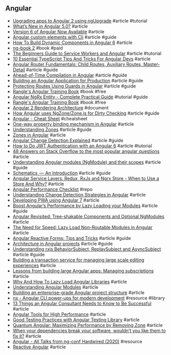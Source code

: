 ## Angular

- [Upgrading apps to Angular 2 using ngUpgrade](http://blog.thoughtram.io/angular/2015/10/24/upgrading-apps-to-angular-2-using-ngupgrade.html) #article #tutorial
- [What’s New in Angular 5.0?](https://www.tatvasoft.com/blog/whats-new-in-angular-5-0) #article
- [Version 6 of Angular Now Available](https://blog.angular.io/version-6-of-angular-now-available-cc56b0efa7a4) #article
- [Angular custom elements with Cli](http://www.dzurico.com/angular-custom-elements-with-cli/) #article #guide
- [How To Build Dynamic Components in Angular 6](https://blog.bitsrc.io/how-to-build-dynamic-components-in-angular-6-41f50abddc64) #article
- [ng-book 2](https://www.ng-book.com/2) #book #paid
- [The Beginners Guide to Service Workers and Angular](https://blog.ng-book.com/service-workers-and-angular/) #article #tutorial
- [10 Essential TypeScript Tips And Tricks For Angular Devs](https://www.sitepoint.com/10-essential-typescript-tips-tricks-angular) #article
- [Angular Router Fundamentals: Child Routes, Auxiliary Routes, Master-Detail](https://blog.angular-university.io/angular2-router) #article #guide
- [Ahead-of-Time Compilation in Angular](https://blog.mgechev.com/2016/08/14/ahead-of-time-compilation-angular-offline-precompilation) #article #guide
- [Building an Angular Application for Production](https://blog.mgechev.com/2016/06/26/tree-shaking-angular2-production-build-rollup-javascript) #article #guide
- [Protecting Routes Using Guards in Angular](https://blog.thoughtram.io/angular/2016/07/18/guards-in-angular-2.html) #article #guide
- [Rangle's Angular Training Book](https://angular-2-training-book.rangle.io) #book #free
- [Angular NgRx Entity - Complete Practical Guide](https://blog.angular-university.io/ngrx-entity) #tutorial #guide
- [Rangle's Angular Training Book](https://www.gitbook.com/book/rangle-io/ngcourse2) #book #free
- [Angular 2 Rendering Architecture](https://docs.google.com/document/d/1M9FmT05Q6qpsjgvH1XvCm840yn2eWEg0PMskSQz7k4E) #document
- [How Angular uses NgZone/Zone.js for Dirty Checking](https://blog.bitsrc.io/how-angular-uses-ngzone-zone-js-for-dirty-checking-faa12f98cd49) #article #guide
- [Angular - Cheat Sheet](https://angular.io/guide/cheatsheet) #cheatsheet 
- [One-way property binding mechanism in Angular](https://blog.bitsrc.io/one-way-property-binding-mechanism-in-angular-f1b25cf00de7) #article
- [Understanding Zones](https://blog.thoughtram.io/angular/2016/01/22/understanding-zones.html) #article #guide
- [Zones in Angular](https://blog.thoughtram.io/angular/2016/02/01/zones-in-angular-2.html) #article
- [Angular Change Detection Explained](https://blog.thoughtram.io/angular/2016/02/22/angular-2-change-detection-explained.html) #article #guide
- [How to Do JWT Authentication with an Angular 6](https://www.toptal.com/angular/angular-6-jwt-authentication) #article #tutorial
- [48 Answers on Stack Overflow to the most popular angular questions](https://medium.com/wizardnet972/48-answers-on-stack-overflow-to-the-most-popular-angular-questions-52f9eb430ab0) #article
- [Understanding Angular modules (NgModule) and their scopes](https://medium.com/@cyrilletuzi/understanding-angular-modules-ngmodule-and-their-scopes-81e4ed6f7407) #article #guide
- [Schematics  —  An Introduction](https://blog.angular.io/schematics-an-introduction-dc1dfbc2a2b2) #article #guide
- [Angular Service Layers: Redux, RxJs and Ngrx Store - When to Use a Store And Why?](https://blog.angular-university.io/angular-2-redux-ngrx-rxjs) #article
- [Angular Performance Checklist](https://github.com/mgechev/angular-performance-checklist) #repo
- [Understanding Change Detection Strategies in Angular](https://blog.bitsrc.io/understanding-change-detection-strategies-in-angular-d4ca7744085a) #article
- [Developing PWA using Angular 7](https://asc.altkom.pl/en/blog/developing-pwa-using-angular-7) #article
- [Boost Angular’s Performance by Lazy Loading your Modules](https://blog.bitsrc.io/boost-angulars-performance-by-lazy-loading-your-modules-ca7abd1e2304) #article #guide
- [Angular Revisited: Tree-shakable Components and Optional NgModules](https://blog.angularindepth.com/angular-revisited-tree-shakable-components-and-optional-ngmodules-329a4629276d) #article
- [The Need for Speed: Lazy Load Non-Routable Modules in Angular](https://netbasal.com/the-need-for-speed-lazy-load-non-routable-modules-in-angular-30c8f1c33093) #article
- [Angular Reactive Forms: Tips and Tricks](https://netbasal.com/angular-reactive-forms-tips-and-tricks-bb0c85400b58) #article #guide
- [Architecture in Angular projects](https://medium.com/@cyrilletuzi/architecture-in-angular-projects-242606567e40) #article #guide
- [Understanding rxjs BehaviorSubject, ReplaySubject and AsyncSubject](https://medium.com/@luukgruijs/understanding-rxjs-behaviorsubject-replaysubject-and-asyncsubject-8cc061f1cfc0) #article #guide
- [Building a transaction service for managing large scale editing experiences](https://blog.angular.io/building-a-transaction-service-for-managing-large-scale-editing-experiences-ded666eafd5e) #article
- [Lessons from building large Angular apps: Managing subscriptions](https://blog.usejournal.com/lessons-from-building-large-angular-apps-managing-subscriptions-fe3aca839e35) #article
- [Why And How To Lazy Load Angular Libraries](https://medium.com/@tomastrajan/why-and-how-to-lazy-load-angular-libraries-a3bf1489fe24) #article
- [Understanding Angular Modules](https://itnext.io/understanding-angular-modules-5f1215130bc8) #article
- [Building an enterprise-grade Angular project structure](https://itnext.io/building-an-enterprise-grade-angular-project-structure-f5be32533ba3) #article
- [nx - Angular CLI power-ups for modern development](https://nx.dev) #resource #library
- [13 Things an Angular Consultant Needs to Know to Be Successful](https://www.bitovi.com/blog/13-things-an-angular-consultant-needs-to-know-to-be-successful) #article
- [Angular Tools for High Performance](https://blog.angular.io/angular-tools-for-high-performance-6e10fb9a0f4a) #article
- [Good Testing Practices with Angular Testing Library](https://www.newline.co/@timdeschryver/good-testing-practices-with-angular-testing-library--7ecb6210) #article
- [Quantum Angular: Maximizing Performance by Removing Zone](https://blog.bitsrc.io/quantum-angular-maximizing-performance-by-removing-zone-e0eefe85b8d8) #article
- [When your dependencies break your software, wouldn’t you like them to fix it?](https://blog.angular.io/how-we-use-angular-at-the-gdf-cd17807a9bd2) #article
- [Angular - All Talks from ng-conf Hardwired (2020)](https://nitayneeman.com/posts/all-talks-from-ng-conf-hardwired-2020) #resource
- [Reactive Angular](https://itnext.io/reactive-angular-b7914b0190f5) #article
